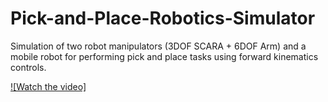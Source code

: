 # Pick-and-Place-Robotics-Simulator
Simulation of two robot manipulators (3DOF SCARA + 6DOF Arm) and a mobile robot for performing pick and place tasks using forward kinematics controls.

[![Watch the video]](https://www.youtube.com/embed/kgoQcasAHxQ)

